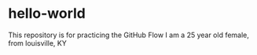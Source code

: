 # hello-world
This repository is for practicing the GitHub Flow
I am a 25 year old female, from louisville, KY
